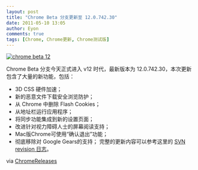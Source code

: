 ```yaml
---
layout: post
title: "Chrome Beta 分支更新至 12.0.742.30"
date: 2011-05-10 13:05
author: Eyon
comments: true
tags: [Chrome, Chrome更新, Chrome测试版]
---
```

<a href="http://img.chromi.org/2011/05/chrome-beta-12.png">![](http://img.chromi.org/2011/05/chrome-beta-12.png "chrome beta 12")</a>

Chrome Beta 分支今天正式进入 v12 时代，最新版本为 12.0.742.30，本次更新包含了大量的新功能，包括：


*   3D CSS 硬件加速；
*   新的恶意文件下载安全浏览防护；
*   从 Chrome 中删除 Flash Cookies；
*   从地址栏运行应用程序；
*   将同步功能集成到新的设置页面；
*   改进针对视力障碍人士的屏幕阅读支持；
*   Mac版Chrome可使用“确认退出”功能；
*   彻底移除对 Google Gears的支持；
完整的更新内容可以参考这里的 [SVN revision 日志](http://build.chromium.org/buildbot/perf/dashboard/ui/changelog.html?url=/trunk/src&range=82248:77261&mode=html)。

via [ChromeReleases](http://googlechromereleases.blogspot.com/2011/05/chrome-beta-update.html)

